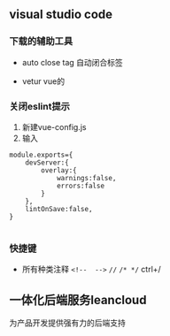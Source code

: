 ## visual studio code

### 下载的辅助工具

- auto close tag
自动闭合标签

- vetur
vue的

### 关闭eslint提示
1. 新建vue-config.js
2. 输入
```
module.exports={
    devServer:{
        overlay:{
            warnings:false,
            errors:false
        }
    },
    lintOnSave:false,
}


```

### 快捷键

- 所有种类注释 
`<!--  -->`
`//`
`/* */`
ctrl+/

## 一体化后端服务leancloud
为产品开发提供强有力的后端支持